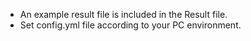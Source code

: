 - An example result file is included in the Result file.
- Set config.yml file according to your PC environment.

